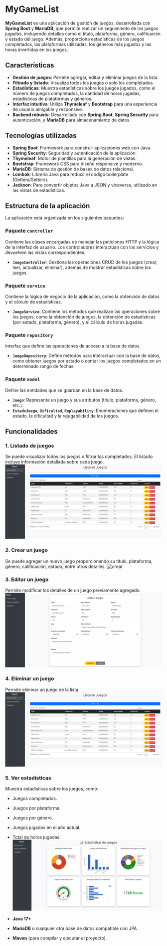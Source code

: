 # MyGameList

**MyGameList** es una aplicación de gestión de juegos, desarrollada con **Spring Boot** y **MariaDB**, que permite realizar un seguimiento de los juegos jugados, incluyendo detalles como el título, plataforma, género, calificación y estado del juego. Además, proporciona estadísticas de los juegos completados, las plataformas utilizadas, los géneros más jugados y las horas invertidas en los juegos.

## Características

- **Gestión de juegos**: Permite agregar, editar y eliminar juegos de la lista.
- **Filtrado y listado**: Visualiza todos los juegos o solo los completados.
- **Estadísticas**: Muestra estadísticas sobre los juegos jugados, como el número de juegos completados, la cantidad de horas jugadas, estadísticas de plataformas y géneros.
- **Interfaz intuitiva**: Utiliza **Thymeleaf** y **Bootstrap** para una experiencia de usuario amigable y responsive.
- **Backend robusto**: Desarrollado con **Spring Boot**, **Spring Security** para autenticación, y **MariaDB** para almacenamiento de datos.

## Tecnologías utilizadas

- **Spring Boot**: Framework para construir aplicaciones web con Java.
- **Spring Security**: Seguridad y autenticación de la aplicación.
- **Thymeleaf**: Motor de plantillas para la generación de vistas.
- **Bootstrap**: Framework CSS para diseño responsive y moderno.
- **MariaDB**: Sistema de gestión de bases de datos relacional.
- **Lombok**: Librería Java para reducir el código boilerplate (Getters/Setters).
- **Jackson**: Para convertir objetos Java a JSON y viceversa, utilizado en las vistas de estadísticas.

## Estructura de la aplicación

La aplicación está organizada en los siguientes paquetes:

### Paquete `controller`

Contiene las clases encargadas de manejar las peticiones HTTP y la lógica de la interfaz de usuario. Los controladores interactúan con los servicios y devuelven las vistas correspondientes.

- **`JuegoController`**: Gestiona las operaciones CRUD de los juegos (crear, leer, actualizar, eliminar), además de mostrar estadísticas sobre los juegos.

### Paquete `service`

Contiene la lógica de negocio de la aplicación, como la obtención de datos y el cálculo de estadísticas.

- **`JuegoService`**: Contiene los métodos que realizan las operaciones sobre los juegos, como la obtención de juegos, la obtención de estadísticas (por estado, plataforma, género), y el cálculo de horas jugadas.

### Paquete `repository`

Interfaz que define las operaciones de acceso a la base de datos.

- **`JuegoRepository`**: Define métodos para interactuar con la base de datos, como obtener juegos por estado o contar los juegos completados en un determinado rango de fechas.

### Paquete `model`

Define las entidades que se guardan en la base de datos.

- **`Juego`**: Representa un juego y sus atributos (título, plataforma, género, etc.).
- **`EstadoJuego`**, **`Dificultad`**, **`Replayability`**: Enumeraciones que definen el estado, la dificultad y la rejugabilidad de los juegos.

## Funcionalidades

### 1. **Listado de juegos**
Se puede visualizar todos los juegos o filtrar los completados. El listado incluye información detallada sobre cada juego.
![Lista de juegos](https://github.com/9MBR6/myGameListBoot/blob/main/Recursos/listaJuegos.png?raw=true)

### 2. **Crear un juego**
Se puede agregar un nuevo juego proporcionando su título, plataforma, género, calificación, estado, entre otros detalles.
![crear](https://github.com/9MBR6/myGameListBoot/blob/main/Recursos/a%C3%B1adirJuego.png?raw=true)

### 3. **Editar un juego**
Permite modificar los detalles de un juego previamente agregado.
![editar](https://github.com/9MBR6/myGameListBoot/blob/main/Recursos/editarJuego.png?raw=true)

### 4. **Eliminar un juego**
Permite eliminar un juego de la lista.
![eliminar](https://github.com/9MBR6/myGameListBoot/blob/main/Recursos/listaJuegos.png?raw=true)

### 5. **Ver estadísticas**
Muestra estadísticas sobre los juegos, como:
- Juegos completados.
- Juegos por plataforma.
- Juegos por género.
- Juegos jugados en el año actual.
- Total de horas jugadas.
![estadisticas](https://github.com/9MBR6/myGameListBoot/blob/main/Recursos/Estadisticas.png?raw=true)

- **Java 17+**
- **MariaDB** o cualquier otra base de datos compatible con JPA
- **Maven** (para compilar y ejecutar el proyecto)
